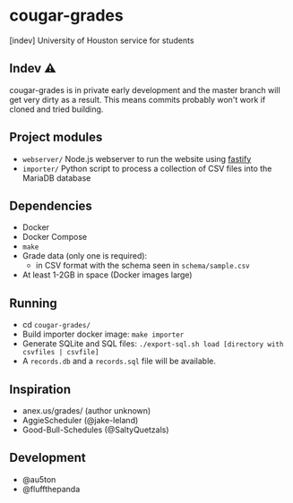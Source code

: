 # cougar-grades
[indev] University of Houston service for students

## Indev ⚠
cougar-grades is in private early development and the master branch will get very dirty as a result. This means commits probably won't work if cloned and tried building.

## Project modules
- `webserver/` Node.js webserver to run the website using [fastify](https://github.com/fastify/fastify/)
- `importer/` Python script to process a collection of CSV files into the MariaDB database

<!-- ### Database importer
[![asciicast](https://asciinema.org/a/243852.svg)](https://asciinema.org/a/243852)

### Webserver
 [![webserver](https://thumbs.gfycat.com/ShimmeringEverlastingIbis-size_restricted.gif)](https://gfycat.com/shimmeringeverlastingibis) -->

## Dependencies
- Docker
- Docker Compose
- `make`
- Grade data (only one is required):
    - in CSV format with the schema seen in `schema/sample.csv`
- At least 1-2GB in space (Docker images large)

## Running
- cd `cougar-grades/`
- Build importer docker image: `make importer`
- Generate SQLite and SQL files: `./export-sql.sh load [directory with csvfiles | csvfile]`
- A `records.db` and a `records.sql` file will be available.

## Inspiration
- anex.us/grades/ (author unknown)
- AggieScheduler (@jake-leland)
- Good-Bull-Schedules (@SaltyQuetzals)

## Development
- @au5ton
- @fluffthepanda

